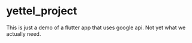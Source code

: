 # yettel_project

This is just a demo of a flutter app that uses google api. Not yet what we actually need.
